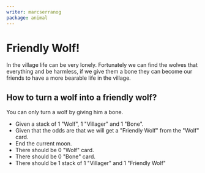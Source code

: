 ```yaml
---
writer: marcserranog
package: animal
---
```


# Friendly Wolf!

In the village life can be very lonely.
Fortunately we can find the wolves that everything and be harmless,
if we give them a bone they can become our friends
to have a more bearable life in the village.

## How to turn a wolf into a friendly wolf?

You can only turn a wolf by giving him a bone.
 * Given a stack of 1 "Wolf", 1 "Villager" and 1 "Bone".
 * Given that the odds are that we will get a "Friendly Wolf" from the "Wolf" card.
 * End the current moon.
 * There should be 0 "Wolf" card.
 * There should be 0 "Bone" card.
 * There should be 1 stack of 1 "Villager" and 1 "Friendly Wolf"
 
